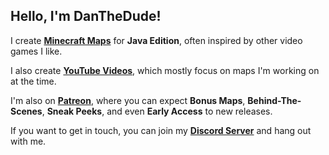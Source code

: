 ## Hello, I'm DanTheDude!

I create **[Minecraft Maps](https://www.planetminecraft.com/member/danthedude/)** for **Java Edition**, often inspired by other video games I like.

I also create **[YouTube Videos](https://www.youtube.com/channel/UCiMWeGliSAsDVsd6yYnxDkA)**, which mostly focus on maps I'm working on at the time.

I'm also on **[Patreon](https://patreon.com/DanTheDude?utm_medium=clipboard_copy&utm_source=copyLink&utm_campaign=creatorshare_creator&utm_content=join_link)**, where you can expect **Bonus Maps**, **Behind-The-Scenes**, **Sneak Peeks**, and even **Early Access** to new releases.

If you want to get in touch, you can join my **[Discord Server](https://discord.gg/NzH2R6d2c9)** and hang out with me.
